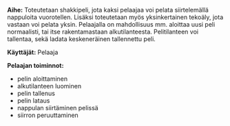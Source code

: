 __Aihe:__ Toteutetaan shakkipeli, jota kaksi pelaajaa voi pelata siirtelemällä nappuloita vuorotellen. Lisäksi toteutetaan myös yksinkertainen tekoäly, jota vastaan voi pelata yksin.
Pelaajalla on mahdollisuus mm. aloittaa uusi peli normaalisti, tai itse rakentamastaan alkutilanteesta. Pelitilanteen voi tallentaa, sekä ladata keskeneräinen tallennettu peli.

__Käyttäjät:__ Pelaaja

__Pelaajan toiminnot:__

- pelin aloittaminen
- alkutilanteen luominen
- pelin tallenus
- pelin lataus
- nappulan siirtäminen pelissä
- siirron peruuttaminen

